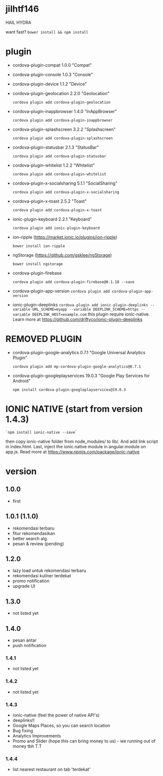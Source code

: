 # jilhtf146
HAIL HYDRA

want fast?
`bower install && npm install`

# plugin
* cordova-plugin-compat 1.0.0 "Compat"
* cordova-plugin-console 1.0.3 "Console"
* cordova-plugin-device 1.1.2 "Device"
* cordova-plugin-geolocation 2.2.0 "Geolocation"

	`cordova plugin add cordova-plugin-geolocation`

* cordova-plugin-inappbrowser 1.4.0 "InAppBrowser"

	`cordova plugin add cordova-plugin-inappbrowser`

* cordova-plugin-splashscreen 3.2.2 "Splashscreen"

	`cordova plugin add cordova-plugin-splashscreen`

* cordova-plugin-statusbar 2.1.3 "StatusBar"

	`cordova plugin add cordova-plugin-statusbar`

* cordova-plugin-whitelist 1.2.2 "Whitelist"

	`cordova plugin add cordova-plugin-whitelist`

* cordova-plugin-x-socialsharing 5.1.1 "SocialSharing"

	`cordova plugin add cordova-plugin-x-socialsharing`

* cordova-plugin-x-toast 2.5.2 "Toast"

	`cordova plugin add cordova-plugin-x-toast`

* ionic-plugin-keyboard 2.2.1 "Keyboard"

	`cordova plugin add ionic-plugin-keyboard`

* ion-ripple (https://market.ionic.io/plugins/ion-ripple)

	`bower install ion-ripple`

* ngStorage (https://github.com/gsklee/ngStorage)
	
	`bower install ngstorage`
* cordova-plugin-firebase

	`cordova plugin add cordova-plugin-firebase@0.1.18 --save`

* cordova-plugin-app-version
	`cordova plugin add cordova-plugin-app-version`

* ionic-plugin-deeplinks
	`cordova plugin add ionic-plugin-deeplinks --variable URL_SCHEME=myapp --variable DEEPLINK_SCHEME=https --variable DEEPLINK_HOST=example.com`
	this plugin require ionic-native. Learn more at https://github.com/driftyco/ionic-plugin-deeplinks

# REMOVED PLUGIN

* cordova-plugin-google-analytics 0.7.1 "Google Universal Analytics Plugin"

	`cordova plugin add mp-cordova-plugin-google-analytics@0.7.1`

* cordova-plugin-googleplayservices 19.0.3 "Google Play Services for Android"

	`npm install cordova-plugin-googleplayservices@19.0.3`

# IONIC NATIVE (start from version 1.4.3)

	`npm install ionic-native --save`
	
then copy ionic-native folder from node_modules/ to lib/. And add link script in index.html. Last, inject the ionic.native module in angular.module on app.js. Read more at https://www.npmjs.com/package/ionic-native


# version
## 1.0.0
* first

## 1.0.1 (1.1.0)
* rekomendasi terbaru
* fitur rekomendasikan
* better search alg.
* pesan & review (pending)

## 1.2.0
* lazy load untuk rekomendasi terbaru
* rekomendasi kuliner terdekat
* promo notification
* upgrade UI

## 1.3.0
* not listed yet

## 1.4.0
* pesan antar
* push notification

### 1.4.1
* not listed yet

### 1.4.2
* not listed yet

### 1.4.3
* ionic-native (feel the power of native API's)
* deeplinks!!
* Google Maps Places, so you can search location
* Bug fixing
* Analytics Improvements
* Promo and Slider (hope this can bring money to us) - we running out of money tbh T.T

### 1.4.4
* list nearest restaurant on tab 'terdekat'